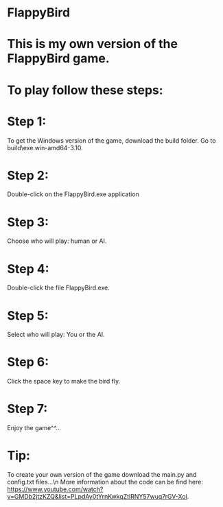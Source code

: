 # FlappyBird
# This is my own version of the FlappyBird game.
# To play follow these steps:
# Step 1: 
To get the Windows version of the game, download the build folder. Go to build\exe.win-amd64-3.10.
# Step 2: 
Double-click on the FlappyBird.exe application
# Step 3: 
Choose who will play: human or AI.
# Step 4: 
Double-click the file FlappyBird.exe.
# Step 5: 
Select who will play: You or the AI.
# Step 6: 
Click the space key to make the bird fly.
# Step 7: 
Enjoy the game^^...

# Tip: 
To create your own version of the game download the main.py and config.txt files...\n
More information about the code can be find here: https://www.youtube.com/watch?v=GMDb2jtzKZQ&list=PLpdAy0tYrnKwkqZtlRNY57wuq7rGV-Xol.
